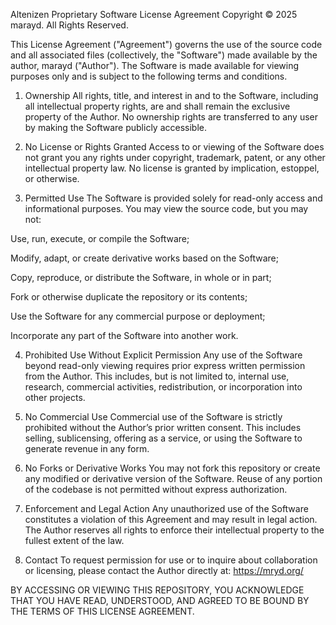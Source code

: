 Altenizen Proprietary Software License Agreement
Copyright © 2025 marayd. All Rights Reserved.

This License Agreement ("Agreement") governs the use of the source code and all associated files (collectively, the "Software") made available by the author, marayd ("Author"). The Software is made available for viewing purposes only and is subject to the following terms and conditions.

1. Ownership
All rights, title, and interest in and to the Software, including all intellectual property rights, are and shall remain the exclusive property of the Author. No ownership rights are transferred to any user by making the Software publicly accessible.

2. No License or Rights Granted
Access to or viewing of the Software does not grant you any rights under copyright, trademark, patent, or any other intellectual property law. No license is granted by implication, estoppel, or otherwise.

3. Permitted Use
The Software is provided solely for read-only access and informational purposes. You may view the source code, but you may not:
  
  Use, run, execute, or compile the Software;
  
  Modify, adapt, or create derivative works based on the Software;
  
  Copy, reproduce, or distribute the Software, in whole or in part;
  
  Fork or otherwise duplicate the repository or its contents;
  
  Use the Software for any commercial purpose or deployment;
  
  Incorporate any part of the Software into another work.

4. Prohibited Use Without Explicit Permission
Any use of the Software beyond read-only viewing requires prior express written permission from the Author. This includes, but is not limited to, internal use, research, commercial activities, redistribution, or incorporation into other projects.

5. No Commercial Use
Commercial use of the Software is strictly prohibited without the Author’s prior written consent. This includes selling, sublicensing, offering as a service, or using the Software to generate revenue in any form.

6. No Forks or Derivative Works
You may not fork this repository or create any modified or derivative version of the Software. Reuse of any portion of the codebase is not permitted without express authorization.

7. Enforcement and Legal Action
Any unauthorized use of the Software constitutes a violation of this Agreement and may result in legal action. The Author reserves all rights to enforce their intellectual property to the fullest extent of the law.

8. Contact
To request permission for use or to inquire about collaboration or licensing, please contact the Author directly at:
https://mryd.org/

BY ACCESSING OR VIEWING THIS REPOSITORY, YOU ACKNOWLEDGE THAT YOU HAVE READ, UNDERSTOOD, AND AGREED TO BE BOUND BY THE TERMS OF THIS LICENSE AGREEMENT.

